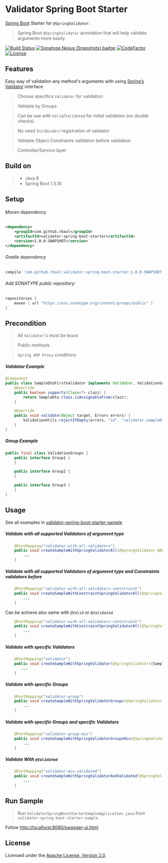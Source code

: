 # Validator Spring Boot Starter
[Spring Boot](https://spring.io/projects/spring-boot) Starter for `@SpringValidator`.
> Spring Boot `@SpringValidator` annotation that will help validate arguments more easily. 

[![Build Status](https://travis-ci.com/rbaul/validator-spring-boot-starter.svg?branch=master)](https://travis-ci.com/rbaul/validator-spring-boot-starter)
[![Sonatype Nexus (Snapshots) badge](https://img.shields.io/nexus/s/https/oss.sonatype.org/com.github.rbaul/validator-spring-boot-starter.svg)](https://oss.sonatype.org/#nexus-search;quick~validator-spring-boot-starter)
[![CodeFactor](https://www.codefactor.io/repository/github/rbaul/validator-spring-boot-starter/badge)](https://www.codefactor.io/repository/github/rbaul/validator-spring-boot-starter)
[![License](http://img.shields.io/:license-apache-brightgreen.svg)](http://www.apache.org/licenses/LICENSE-2.0.html)

## Features
Easy way of validation any method's arguments with using [Spring’s Validator](https://docs.spring.io/spring-framework/docs/current/javadoc-api/org/springframework/validation/Validator.html) interface

> Choose specifics `Validator` for validation

> Validate by Groups

> Can be use with `Valid`/`Validated` for initial validation (no double checks)

> No need `InitBinder`/ registration of validator

> Validate Object Constraints validation before validation

> Controller/Service layer

## Build on
>* Java 8
>* Spring Boot 1.5.18

## Setup
###### Maven dependency
```xml
<dependency>
    <groupId>com.github.rbaul</groupId>
    <artifactId>validator-spring-boot-starter</artifactId>
    <version>1.0.0-SNAPSHOT</version>
</dependency>
```

###### Gradle dependency
```groovy
compile 'com.github.rbaul:validator-spring-boot-starter:1.0.0-SNAPSHOT'
```

###### Add SONATYPE public repository:
```groovy
repositories {
    maven { url "https://oss.sonatype.org/content/groups/public" }
}
```

## Precondition
> All `Validator`'s must be `Bean`s

> Public methods

> `Spring AOP Proxy` conditions

##### Validator Example 
```java
@Component
public class SampleDtoFirstValidator implements Validator, ValidationGroups.Group2, ValidationGroups.Group1 {
    @Override
    public boolean supports(Class<?> clazz) {
        return SampleDto.class.isAssignableFrom(clazz);
    }

    @Override
    public void validate(Object target, Errors errors) {
        ValidationUtils.rejectIfEmpty(errors, "id", "validator.sampleDto.id.null");
    }
}
```

##### Group Example 
```java
public final class ValidationGroups {
    public interface Group1 {
    }

    public interface Group2 {
    }

    public interface Group3 {
    }
}
```

## Usage
See all examples in [validator-spring-boot-starter-sample]()

##### Validate with all supported Validators of argument type
```java
    @PostMapping("validator-with-all-validators")
    public void createSampleWithSpringValidatorAll(@SpringValidator @RequestBody SampleDto sampleDto){
        ...
    }
```

##### Validate with all supported Validators of argument type and Constraints validators before
```java
    @PostMapping("validator-with-all-validators-contstraint")
    public void createSampleWithConstraintSpringValidatorAll(@SpringValidator(validateConstraintBefore = true) @RequestBody SampleDto sampleDto){
        ...
    }
```
Can be achieve also same with `@Valid` or `@Validated` 
```java
    @PostMapping("validator-with-all-validators-contstraint")
    public void createSampleWithConstraintSpringValidatorAll(@SpringValidator @Valid @RequestBody SampleDto sampleDto){
        ...
    }
```

##### Validate with specific Validators
```java
    @PostMapping("validator")
    public void createSampleWithSpringValidator(@SpringValidator({SampleDtoFirstValidator.class, SampleDtoSecondValidator.class}) @RequestBody SampleDto sampleDto){
       ...
    }
```

##### Validate with specific Groups
```java
    @PostMapping("validator-group")
    public void createSampleWithSpringValidatorGroups(@SpringValidator(groups = {ValidationGroups.Group1.class, ValidationGroups.Group2.class}) @RequestBody SampleDto sampleDto){
        ...
    }
```

##### Validate with specific Groups and specific Validators
```java
    @PostMapping("validator-group-mix")
    public void createSampleWithSpringValidatorGroupsMix(@SpringValidator(validators = {SampleDtoFirstValidator.class}, groups = {ValidationGroups.Group1.class, ValidationGroups.Group2.class}) @RequestBody SampleDto sampleDto){
        ...
    }
```

##### Validate With `@Validated`
```java
    @PostMapping("validator-mix-validated")
    public void createSampleWithSpringValidatorAndValidated(@SpringValidator(groups = ValidationGroups.Group1.class) @Validated(ValidationGroups.Group1.class) @RequestBody SampleDto sampleDto){
        ...
    }
```

## Run Sample
> Run `ValidatorSpringBootStarterSampleApplication.java` from `validator-spring-boot-starter-sample`

Follow [http://localhost:8080/swagger-ui.html]()

## License

Licensed under the [Apache License, Version 2.0].  

[Apache License, Version 2.0]: LICENSE